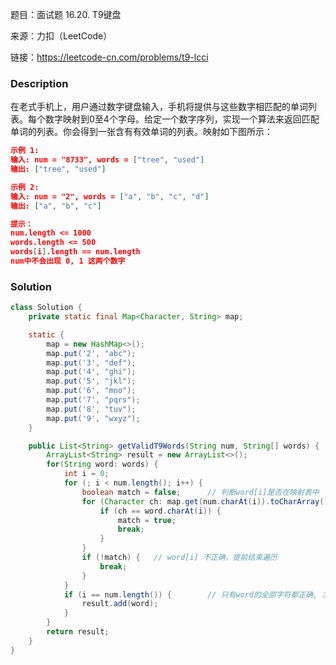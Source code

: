 题目：面试题 16.20. T9键盘

来源：力扣（LeetCode）

链接：https://leetcode-cn.com/problems/t9-lcci


### Description

在老式手机上，用户通过数字键盘输入，手机将提供与这些数字相匹配的单词列表。每个数字映射到0至4个字母。给定一个数字序列，实现一个算法来返回匹配单词的列表。你会得到一张含有有效单词的列表。映射如下图所示：

```json
示例 1:
输入: num = "8733", words = ["tree", "used"]
输出: ["tree", "used"]

示例 2:
输入: num = "2", words = ["a", "b", "c", "d"]
输出: ["a", "b", "c"]

提示：
num.length <= 1000
words.length <= 500
words[i].length == num.length
num中不会出现 0, 1 这两个数字
```



### Solution
```java
class Solution {
    private static final Map<Character, String> map;

    static {
        map = new HashMap<>();
        map.put('2', "abc");
        map.put('3', "def");
        map.put('4', "ghi");
        map.put('5', "jkl");
        map.put('6', "mno");
        map.put('7', "pqrs");
        map.put('8', "tuv");
        map.put('9', "wxyz");
    }

    public List<String> getValidT9Words(String num, String[] words) {
        ArrayList<String> result = new ArrayList<>();
        for(String word: words) {
            int i = 0;
            for (; i < num.length(); i++) {
                boolean match = false;		// 判断word[i]是否在映射表中
                for (Character ch: map.get(num.charAt(i)).toCharArray()) {
                    if (ch == word.charAt(i)) {
                        match = true;
                        break;
                    }
                }
                if (!match) {	// word[i] 不正确，提前结束遍历
                    break;
                }
            }
            if (i == num.length()) {		// 只有word的全部字符都正确, 才能将其添加到result中
                result.add(word);
            }
        }
        return result;
    }
}
```

